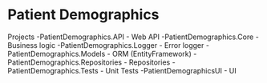 # Patient Demographics

Projects
 -PatientDemographics.API - Web API
 -PatientDemographics.Core - Business logic
 -PatientDemographics.Logger - Error logger 
 -PatientDemographics.Models - ORM (EntityFramework)
 -PatientDemographics.Repositories - Repositories
 -PatientDemographics.Tests - Unit Tests
 -PatientDemographicsUI - UI
 